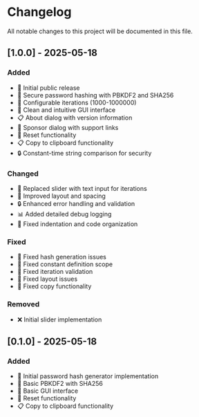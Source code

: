 # Changelog

All notable changes to this project will be documented in this file.

## [1.0.0] - 2025-05-18

### Added
- 🚀 Initial public release
- 🔐 Secure password hashing with PBKDF2 and SHA256
- 🎯 Configurable iterations (1000-1000000)
- 📝 Clean and intuitive GUI interface
- 📋 About dialog with version information
- 💖 Sponsor dialog with support links
- 🔄 Reset functionality
- 📋 Copy to clipboard functionality
- 🔒 Constant-time string comparison for security

### Changed
- 🔧 Replaced slider with text input for iterations
- 🎨 Improved layout and spacing
- 🔒 Enhanced error handling and validation
- 📊 Added detailed debug logging
- 🔧 Fixed indentation and code organization

### Fixed
- 🔧 Fixed hash generation issues
- 🔧 Fixed constant definition scope
- 🔧 Fixed iteration validation
- 🔧 Fixed layout issues
- 🔧 Fixed copy functionality

### Removed
- ❌ Initial slider implementation

## [0.1.0] - 2025-05-18

### Added
- 🎯 Initial password hash generator implementation
- 🔐 Basic PBKDF2 with SHA256
- 📝 Basic GUI interface
- 🔄 Reset functionality
- 📋 Copy to clipboard functionality
